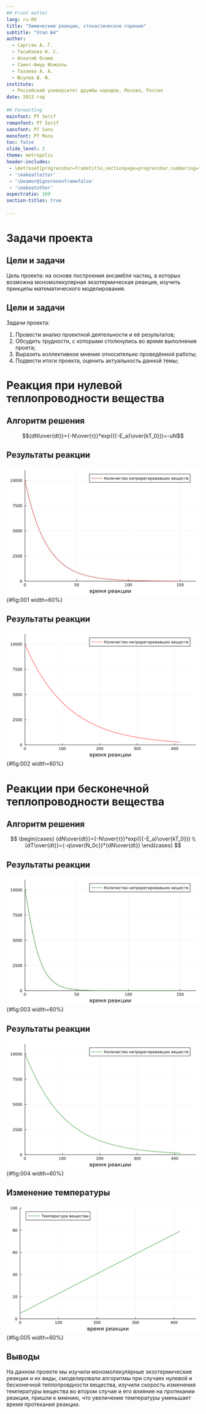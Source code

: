 ```yaml
---
## Front matter
lang: ru-RU
title: "Химические реакции, стохастическое горение"
subtitle: "Этап №4"
author: 
  - Саргсян А. Г. 
  - Тасыбаева Н. С.
  - Алхатиб Осама 
  - Саинт-Амур Исмаэль 
  - Тазаева А. А. 
  - Юсупов Ш. Ф. 
institute:
  - Российский университет дружбы народов, Москва, Россия
date: 2023 год

## Formatting
mainfont: PT Serif
romanfont: PT Serif
sansfont: PT Sans
monofont: PT Mono
toc: false
slide_level: 2
theme: metropolis
header-includes:
 - \metroset{progressbar=frametitle,sectionpage=progressbar,numbering=fraction}
 - '\makeatletter'
 - '\beamer@ignorenonframefalse'
 - '\makeatother'
aspectratio: 169
section-titles: true

---
```

# Задачи проекта 
## Цели и задачи
Цель проекта: на основе построения ансамбля частиц, в которых
возможна мономолекулярная экзотермическая реакция, изучить принципы математического моделирования.

## Цели и задачи 

Задачи проекта:

1.	Провести анализ проектной деятельности и её результатов;
2.	Обсудить трудности, с которыми столкнулись во время выполнения проета;
3.	Выразить коллективное мнение относительно проведённой работы;
4.	Подвести итоги проекта, оценить актуальность данной темы;

# Реакция при нулевой теплопроводности вещества

## Алгоритм решения

$${dN\over{dt}}={-N\over{τ}}*exp({{-E_a}\over{kT_0}})=-uN$$

## Результаты реакции 
![Нулевая теплопроводность, первый эксперимент](image/jl011.jpg){#fig:001 width=60%}

## Результаты реакции 
![Нулевая теплопроводность, второй эксперимент](image/jl015.png){#fig:002 width=60%}

# Реакции при бесконечной теплопроводности вещества

## Алгоритм решения

$$
\begin{cases}
{dN\over{dt}}={-N\over{τ}}*exp({{-E_a}\over{kT_0}})
\\
{dT\over{dt}}={-q\over{N_0c}}*{dN\over{dt}}
\end{cases}
$$

## Результаты реакции 
![Бесконечная теплопроводность, первый эксперимент](image/jl021.jpg){#fig:003 width=60%}

## Результаты реакции 

![Бесконечная теплопроводность, второй эксперимент](image/jl025.png){#fig:004 width=60%}

## Изменение температуры  

![Изменение температуры вешества](image/jl035.png){#fig:005 width=60%}


## Выводы

На данном  проекте мы изучили мономолекулярные экзотермические реакции и их виды, смоделировали алгоритмы при случаях нулевой и бесконечной теплопровдности вещества, изучили скорость изменения температуры вещества во втором случае и его влияние на протекании реакции, пришли к мнению, что увеличение температуры уменьшает время протекания реакции.
